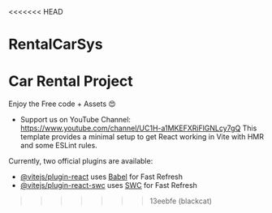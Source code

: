 <<<<<<< HEAD
# RentalCarSys
Car Rental Project
=======
Enjoy the Free code + Assets 😍
- Support us on YouTube Channel: https://www.youtube.com/channel/UC1H-a1MKEFXRiFlGNLcy7gQ
This template provides a minimal setup to get React working in Vite with HMR and some ESLint rules.

Currently, two official plugins are available:

- [@vitejs/plugin-react](https://github.com/vitejs/vite-plugin-react/blob/main/packages/plugin-react/README.md) uses [Babel](https://babeljs.io/) for Fast Refresh
- [@vitejs/plugin-react-swc](https://github.com/vitejs/vite-plugin-react-swc) uses [SWC](https://swc.rs/) for Fast Refresh
>>>>>>> 13eebfe (blackcat)
